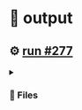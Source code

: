 # 📝  output 

## ⚙️ [run #277](https://github.com/jwenerd/ytm-dl/actions/runs/7750081712)

<details>

<summary>

### 📁 Files

</summary>

|                                                                       |lines|size|bytes |
|-----------------------------------------------------------------------|-----|----|------|
|[`output/history.csv` ](output/history.csv)                            |2000 |192K|195668|
|[`output/library_albums.csv` ](output/library_albums.csv)              |947  |68K |66189 |
|[`output/library_songs.csv` ](output/library_songs.csv)                |2953 |248K|253489|
|[`output/library_artists.csv` ](output/library_artists.csv)            |2032 |92K |92231 |
|[`output/liked_songs.csv` ](output/liked_songs.csv)                    |1457 |124K|126623|
|[`output/library_subscriptions.csv` ](output/library_subscriptions.csv)|69   |4.0K|2717  |

</details>